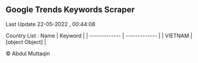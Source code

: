 

## Google Trends Keywords Scraper 
 
Last Update 22-05-2022 , 00:44:08

Country List :
 Name  | Keyword |
| ------------- | ------------- |
| VIETNAM | [object Object] |



© Abdul Muttaqin 
